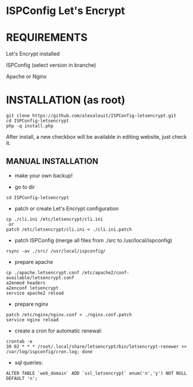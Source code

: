 ISPConfig Let's Encrypt
=========================


# REQUIREMENTS

Let's Encrypt installed

ISPConfig (select version in branche)

Apache or Nginx


# INSTALLATION (as root)

```
git clone https://github.com/alexalouit/ISPConfig-letsencrypt.git
cd ISPConfig-letsencrypt
php -q install.php
```

After install, a new checkbox will be available in editing website, just check it.


## MANUAL INSTALLATION

- make your own backup!

- go to dir
```
cd ISPConfig-letsencrypt
```

- patch or create Let's Encrypt configuration
```
cp ./cli.ini /etc/letsencrypt/cli.ini
 or
patch /etc/letsencrypt/cli.ini < ./cli.ini.patch
```

- patch ISPConfig (merge all files from ./src to /usr/local/ispconfig)
```
rsync -av ./src/ /usr/local/ispconfig/
```

- prepare apache
```
cp ./apache.letsencrypt.conf /etc/apache2/conf-available/letsencrypt.conf
a2enmod headers
a2enconf letsencrypt
service apache2 reload
```

- prepare nginx
```
patch /etc/nginx/nginx.conf < ./nginx.conf.patch
service nginx reload
```

- create a cron for automatic renewal:
```
crontab -e
30 02 * * * /root/.local/share/letsencrypt/bin/letsencrypt-renewer >> /var/log/ispconfig/cron.log; done
```

- sql queries:
```
ALTER TABLE `web_domain` ADD `ssl_letsencrypt` enum('n','y') NOT NULL DEFAULT 'n';
```
